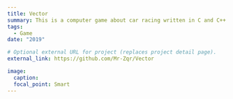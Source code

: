 ```yaml
---
title: Vector
summary: This is a computer game about car racing written in C and C++ for the C Programming Language Practice course.
tags:
  - Game
date: "2019"

# Optional external URL for project (replaces project detail page).
external_link: https://github.com/Mr-Zqr/Vector

image:
  caption: 
  focal_point: Smart
---
```

